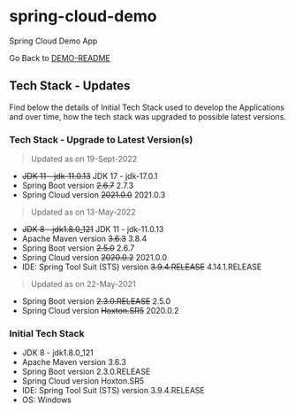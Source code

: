 # spring-cloud-demo
Spring Cloud Demo App

Go Back to [DEMO-README](../README.md)

## Tech Stack - Updates
Find below the details of Initial Tech Stack used to develop the Applications and over time, how the tech stack was upgraded to possible latest versions.


### Tech Stack - Upgrade to Latest Version(s)

> Updated as on 19-Sept-2022
 - ~~JDK 11 - jdk-11.0.13~~  JDK 17 - jdk-17.0.1
 - Spring Boot version ~~2.6.7~~  2.7.3
 - Spring Cloud version ~~2021.0.0~~ 2021.0.3


> Updated as on 13-May-2022
 - ~~JDK 8 - jdk1.8.0_121~~  JDK 11 - jdk-11.0.13
 - Apache Maven version ~~3.6.3~~  3.8.4
 - Spring Boot version ~~2.5.0~~  2.6.7
 - Spring Cloud version ~~2020.0.2~~ 2021.0.0
 - IDE: Spring Tool Suit (STS) version ~~3.9.4.RELEASE~~ 4.14.1.RELEASE


> Updated as on 22-May-2021
 - Spring Boot version ~~2.3.0.RELEASE~~  2.5.0
 - Spring Cloud version ~~Hoxton.SR5~~  2020.0.2


### Initial Tech Stack
 - JDK 8 - jdk1.8.0_121
 - Apache Maven version 3.6.3
 - Spring Boot version 2.3.0.RELEASE
 - Spring Cloud version Hoxton.SR5
 - IDE: Spring Tool Suit (STS) version 3.9.4.RELEASE
 - OS: Windows